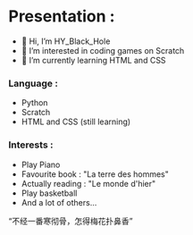 # Presentation :

- 👋 Hi, I’m HY_Black_Hole
- 👀 I’m interested in coding games on Scratch
- 🌱 I’m currently learning HTML and CSS

### Language :
- Python
- Scratch
- HTML and CSS (still learning)

### Interests :
- Play Piano
- Favourite book : "La terre des hommes"
- Actually reading : "Le monde d'hier"
- Play basketball
- And a lot of others…

“不经一番寒彻骨，怎得梅花扑鼻香”
<!---
HYBlackHole/HYBlackHole is a ✨ special ✨ repository because its `README.md` (this file) appears on your GitHub profile.
You can click the Preview link to take a look at your changes.
--->
